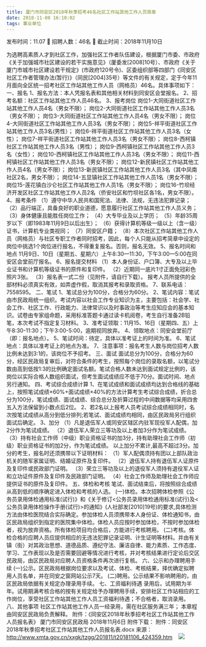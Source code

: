 ```yaml
---
title: 厦门市同安区2018年秋季招考46名社区工作站其他工作人员简章
date: 2018-11-08 16:10:02
tags: 事业单位
---
```

发布时间：11.07   🌟   招聘人数：46名   🌈   截止时间：2018年11月10日
<!-- more -->

为选聘高素质人才到社区工作，加强社区工作者队伍建设，根据厦门市委、市政府《关于加强城市社区建设的若干实施意见》（厦委发[2008]10号）、市政府《关于厦门市城市社区建设若干规定》(市政府120号令)、区委组织部等四部门《同安区社区工作者管理办法(暂行)》（同民[2004]35号）等文件的有关规定，定于今年11月面向全区统一招考社区工作站其他工作人员（网格员）46名。具体事项如下：
一、报名
1、报名方法：本人凭报名表和其他相关材料到同安区会堂报名。
2、招考名额：社区工作站其他工作人员46名。
3、报考岗位
岗位1-大同街道社区工作站其他工作人员4名（男女不限）；
岗位2-大同街道社区工作站其他工作人员3名（男女不限）；
岗位3-大同街道社区工作站其他工作人员4名（男女不限）；
岗位4-大同街道社区工作站其他工作人员3名（男女不限）；
岗位5-祥平街道社区工作站其他工作人员3名(男性）；
岗位6-祥平街道社区工作站其他工作人员3名（女性）；
岗位7-祥平街道社区工作站其他工作人员3名（男女不限）；
岗位8-西柯镇社区工作站其他工作人员3名（男性）；
岗位9-西柯镇社区工作站其他工作人员3名（女性）；
岗位10-西柯镇社区工作站其他工作人员3名（男女不限）；
岗位11-西柯镇社区工作站其他工作人员3名（男女不限）；
岗位12-新民镇社区工作站其他工作人员4名（男女不限）；
岗位13-新民镇社区工作站其他工作人员3名（其中凤南社区2名，男女不限）；
岗位14-五显镇社区工作站其他工作人员1名（男女不限）；
岗位15-莲花镇白沙仑社区工作站其他工作人员1名（男女不限）；
岗位16-竹坝经济开发区社区工作站其他工作人员2名（侨安社区和竹坝社区各1名，男女不限）。
4、报考条件
（1）遵守中华人民共和国宪法、法律、法规，无违法犯罪记录；
（2）品行端正，具备良好的职业道德，愿意履行社区工作站其他工作人员义务；
（3）身体健康且能胜任岗位工作；
（4）大专毕业及以上学历；
（5）年龄35周岁以下（即1983年11月9日以后出生）；
（6）获得计算机等级一级以上（含一级）证书，计算机专业类视同；
（7）同安区户籍；
（8）本次社区工作站其他工作人员（网格员）与社区专职工作者同时招考，因此，每个人只能从招考简章中设定的岗位中挑选1个岗位进行报名，不得重复报名。否则，报名无效。
5、报名时间和地点
11月9日、10日（星期五、星期六）上午8:30—11:30，下午3:00—5:00在同安区会堂前厅报名。
6、报名提交材料
（1）本人身份证、户口簿、大专及以上毕业证书和计算机等级证书的原件和复印件。
（2）近期同一底片1寸正面免冠彩色照片3张。
（3）报名表一式二份（见附件，请自行下载）。
报考人员所提供的全部材料必须真实有效，如弄虚作假，取消其报考和录取资格。
7、联系电话：7558595。
二、笔试
1、笔试总分为100分，合格分为60分。
2、笔试内容：笔试由市民政局统一组织。考试内容以社会工作专业知识为主，主要包括：社会学、社会工作、社区工作、行政能力、法律常识以及时事政治等考生应知应会的基本知识。试卷由专家组命题，采用标准答题卡通过读卡机阅卷，考生自行准备2B铅笔，本次考试不指定复习材料。
3、准考证领取：11月15、16日（星期四、五）上午8:30-11:30；下午3:00-5:00，逾期视同放弃。
4、领取地点：同安会堂前厅（即：报名地点）。
5、笔试时间：待定，具体以准考证上的时间为准。
6、笔试地点：具体以准考证上的地点为准。
7、注意事项：报名考生人数与岗位招考人数比例未达到3:1的，该岗位不予招考。
三、面试
面试总分为100分，合格分为60分，经区民政局复审后，对符合条件的考生，按照每个岗位的录取名额，以笔试分数由高到低按1:3的比例确定面试名额。笔试合格人数未达到面试规定比例的，该岗位以实际合格人数组织面试，但考生面试成绩应不低于70分。面试时间、地点另行通知。
四、考试综合成绩计算
1、在笔试成绩和面试成绩均达到合格线的基础上，按照笔试成绩×60%+面试成绩×40%的方法计算考生考试综合成绩，折合总分为100分，笔试成绩、面试成绩、综合总分及折算过程的中间数据等均采用四舍五入方法保留到小数点后2位。
2、若2名以上报考人员考试综合成绩相同时，名次按笔试成绩从高分到低分排列;若笔试、面试成绩均相同，由区民政局另行组织面试后确定。
3、加分
（1）凡是退伍军人或同安区辖区内驻军现役军人配偶，加2分作为笔试成绩。
（2）退伍军人荣立三等功及以上者加3分作为笔试成绩。
（3）持有社会工作师（中级）职业资格证书的加3分，持有助理社会工作师（初级）职业资格证书的加2分，作为笔试成绩。
以上加分不累计,最高不超过3分。加分的考生，报名时还须携带以下证明材料：
（1）军人配偶须持有团以上部队政治机关的随军家属证明、结婚证原件及复印件。
（2）退伍军人持有退伍军人证原件及复印件或民政部门证明。
（3）荣立三等功及以上的退役军人须持有退役军人证和立功证件原件及复印件及民政部门证明。
（4）社会工作师及助理社会工作师应提供证书的原件及复印件。
五、体检和考核
笔试、面试结束后，将按照综合成绩从高到低的顺序确定进入体检和考核的人选。
(一)体检。本次招聘体检参照《公务员录用体检通用标准(试行)》和《关于修订<公务员录用体检通用标准(试行)及<公务员录用体检操作手册(试行)>的通知》(人社部发[2010]19号)的要求,具体检测方法由体检医院结合实际确定。参加体检人员须携带本人身份证、体检通知书，由区民政局组织到指定的医院集中体检。体检人员应按时参加体检，不按时参加体检者，视为放弃资格。所有体检项目均合格后，方能进行考核聘用。
(二)考核。体检合格的应聘人员应提供相应的无违法犯罪记录证明、计生证明等材料。并由有关镇（街）对其政治思想、道德品质、遵纪守法、廉洁自律、能力素质、工作态度、学习、工作表现以及是否需要回避等情况进行考核，并对考核结果进行定论后交区民政局，由区民政局对应聘人员资格条件再次进行复核。
六、公示和办理聘用手续
(一)公示。区民政局根据岗位要求以及考试、体检、考核结果，择优确定拟聘用人员名单，并在同安之窗网站公示7天。
(二)聘用。公示结果不影响聘用的，由区民政局依据有关规定办理录用手续。
七、工资福利待遇
录用后，试用期为半年。试用期满考核合格的按有关规定给予办理聘用手续，安排社区工作站相应的工作岗位，享受社区工作站其他工作人员工资福利待遇；不合格者，取消录用。
八、其他事项
社区工作站其他工作人员一经录用，需在社区服务满三年；
本章程由同安区民政局负责解释。
附件：《同安区2018年秋季招考社区工作站其他工作人员报名表》
厦门市同安区民政局
2018年11月6日
附件下载：
附件：同安区2018年秋季招考社区工作站其他工作人员报名表.docx
来源：
http://www.xmta.gov.cn/xxgk/tzgg/201811/t20181106_424359.htm
 
 ![](https://cdn.weiweiblog.cn/20181015134814.png)